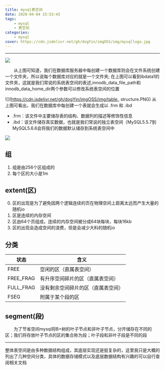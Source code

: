 ```yaml
---
title: mysql表空间
date: 2020-04-04 15:53:43
tags: 
    - mysql
    - 表空间
categories: 
    - mysql
cover: https://cdn.jsdelivr.net/gh/dogYin/imgOSS/img/mysqllogo.jpg
---
```

<hr/>

![](https://cdn.jsdelivr.net/gh/dogYin/imgOSS/img/数据库.PNG)

　　从上图可知道，我们在数据库服务器中每创建一个数据库则会在文件系统创建一个文件夹，所以说每个数据库对应的就是一个文件夹;
在上图可以看到ibdata1的文件夹，这就是我们常说的系统表空间的表述,innodb_data_file_path和innodb_data_home_dir两个参数可以修改系统表空间的位置

![](https://cdn.jsdelivr.net/gh/dogYin/imgOSS/img/table_ structure.PNG)
从上图可看出，我们在数据库中每创建一个表就会生成以 .frm 和 .ibd

+ .frm：该文件中主要储存表的结构、数据列的描述等修饰性信息
+ .ibd：该文件储存真实数据，也就是我们常说的独立表空间（MySQL5.5.7到MySQL5.6.6会将我们的数据默认储存到系统表空间中

![](https://cdn.jsdelivr.net/gh/dogYin/imgOSS/img/innodb_table_space.png)

## 组

1. 组是由256个区组成的
2. 每个区的大小是1m

## extent(区)

0. 区的出现是为了避免因两个逻辑连续的页在物理空间上距离太远而产生大量的随机io
1. 区是连续的内存空间
2. 区由64个页组成，连续的内存空间被分成64块每块，每块16kb
3. 区的出现会造成空间的浪费，但是会减少大料的随机io

## 分类

状态| 含义
 ---|---
FREE|空闲的区（直属表空间）
FREE_FRAG|有升序空间碎片的区（直属表空间）
FULL_FRAG|没有剩余空间碎片的区（直属表空间）
FSEG|附属于某个段的区

## segment(段)
　　为了节省空间mysql将B+树的叶子节点和非叶子节点，分开储存在不同的区；我们将存放叶子节点的区的集合称为段；叶子段和非叶子段是不同的段


------------

整体表空间是由多种数据结构组成，其底层实现还是挺复杂的，这里我只是大概的列出了几种空间分类，具体的数据存储模式以及底层数据结构有兴趣的可以自行查阅相关文档






